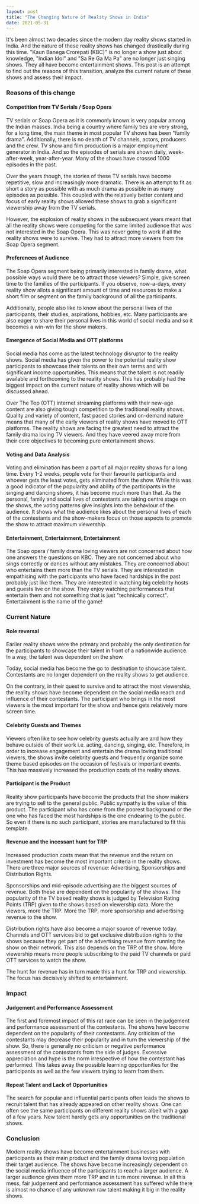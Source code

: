 ```yaml
---
layout: post
title: "The Changing Nature of Reality Shows in India"
date: 2021-05-31
---
```


It's been almost two decades since the modern day reality shows started in India. And the nature of these reality shows has changed drastically during this time. "Kaun Banega Crorepati (KBC)" is no longer a show just about knowledge, "Indian Idol" and "Sa Re Ga Ma Pa" are no longer just singing shows. They all have become entertainment shows. This post is an attempt to find out the reasons of this transition, analyze the current nature of these shows and assess their impact.  


  


### Reasons of this change  


#### Competition from TV Serials / Soap Opera

TV serials or Soap Opera as it is commonly known is very popular among the Indian masses. India being a country where family ties are very strong, for a long time, the main theme in most popular TV shows has been "family drama". Additionally, there is no dearth of TV channels, actors, producers and the crew. TV show and film production is a major employment generator in India. And so the episodes of serials are shown daily, week-after-week, year-after-year. Many of the shows have crossed 1000 episodes in the past.

Over the years though, the stories of these TV serials have become repetitive, slow and increasingly more dramatic. There is an attempt to fit as short a story as possible with as much drama as possible in as many episodes as possible. This coupled with the relatively better content and focus of early reality shows allowed these shows to grab a significant viewership away from the TV serials.

However, the explosion of reality shows in the subsequent years meant that all the reality shows were competing for the same limited audience that was not interested in the Soap Opera. This was never going to work if all the reality shows were to survive. They had to attract more viewers from the Soap Opera segment.  


#### Preferences of Audience

The Soap Opera segment being primarily interested in family drama, what possible ways would there be to attract those viewers? Simple, give screen time to the families of the participants. If you observe, now-a-days, every reality show allots a significant amount of time and resources to make a short film or segment on the family background of all the participants.

Additionally, people also like to know about the personal lives of the participants, their studies, aspirations, hobbies, etc. Many participants are also eager to share their personal lives in this world of social media and so it becomes a win-win for the show makers.  


#### Emergence of Social Media and OTT platforms  


Social media has come as the latest technology disruptor to the reality shows. Social media has given the power to the potential reality show participants to showcase their talents on their own terms and with significant income opportunities. This means that the talent is not readily available and forthcoming to the reality shows. This has probably had the biggest impact on the current nature of reality shows which will be discussed ahead.

Over The Top (OTT) internet streaming platforms with their new-age content are also giving tough competition to the traditional reality shows. Quality and variety of content, fast paced stories and on-demand nature means that many of the early viewers of reality shows have moved to OTT platforms. The reality shows are facing the greatest need to attract the family drama loving TV viewers. And they have veered away more from their core objectives to becoming pure entertainment shows.  


#### Voting and Data Analysis  


Voting and elimination has been a part of all major reality shows for a long time. Every 1-2 weeks, people vote for their favourite participants and whoever gets the least votes, gets eliminated from the show. While this was a good indicator of the popularity and ability of the participants in the singing and dancing shows, it has become much more than that. As the personal, family and social lives of contestants are taking centre stage on the shows, the voting patterns give insights into the behaviour of the audience. It shows what the audience likes about the personal lives of each of the contestants and the show-makers focus on those aspects to promote the show to attract maximum viewership.  


#### Entertainment, Entertainment, Entertainment

The Soap opera / family drama loving viewers are not concerned about how one answers the questions on KBC. They are not concerned about who sings correctly or dances without any mistakes. They are concerned about who entertains them more than the TV serials. They are interested in empathising with the participants who have faced hardships in the past probably just like them. They are interested in watching big celebrity hosts and guests live on the show. They enjoy watching performances that entertain them and not something that is just "technically correct". Entertainment is the name of the game!  


###   


### Current Nature  


#### Role reversal

Earlier reality shows were the primary and probably the only destination for the participants to showcase their talent in front of a nationwide audience. In a way, the talent was dependent on the show. 

Today, social media has become the go to destination to showcase talent. Contestants are no longer dependent on the reality shows to get audience.

On the contrary, in their quest to survive and to attract the most viewership, the reality shows have become dependent on the social media reach and influence of their contestants. The participant who brings in the most viewers is the most important for the show and hence gets relatively more screen time.

#### Celebrity Guests and Themes

Viewers often like to see how celebrity guests actually are and how they behave outside of their work i.e. acting, dancing, singing, etc. Therefore, in order to increase engagement and entertain the drama loving traditional viewers, the shows invite celebrity guests and frequently organize some theme based episodes on the occasion of festivals or important events. This has massively increased the production costs of the reality shows.

#### Participant is the Product

Reality show participants have become the products that the show makers are trying to sell to the general public. Public sympathy is the value of this product. The participant who has come from the poorest background or the one who has faced the most hardships is the one endearing to the public. So even if there is no such participant, stories are manufactured to fit this template.  


####  Revenue and the incessant hunt for TRP 

Increased production costs mean that the revenue and the return on investment has become the most important criteria in the reality shows. There are three major sources of revenue: Advertising, Sponsorships and Distribution Rights.

Sponsorships and mid-episode advertising are the biggest sources of revenue. Both these are dependent on the popularity of the shows. The popularity of the TV based reality shows is judged by Television Rating Points (TRP) given to the shows based on viewership data. More the viewers, more the TRP. More the TRP, more sponsorship and advertising revenue to the show.

Distribution rights have also become a major source of revenue today. Channels and OTT services bid to get exclusive distribution rights to the shows because they get part of the advertising revenue from running the show on their network. This also depends on the TRP of the show. More viewership means more people subscribing to the paid TV channels or paid OTT services to watch the show.

The hunt for revenue has in turn made this a hunt for TRP and viewership. The focus has decisively shifted to entertainment.

 

### Impact

#### Judgement and Performance Assessment

The first and foremost impact of this rat race can be seen in the judgement and performance assessment of the contestants. The shows have become dependent on the popularity of their contestants. Any criticism of the contestants may decrease their popularity and in turn the viewership of the show. So, there is generally no criticism or negative performance assessment of the contestants from the side of judges. Excessive appreciation and hype is the norm irrespective of how the contestant has performed. This takes away the possible learning opportunities for the participants as well as the few viewers trying to learn from them.  


#### Repeat Talent and Lack of Opportunities

The search for popular and influential participants often leads the shows to recruit talent that has already appeared on other reality shows. One can often see the same participants on different reality shows albeit with a gap of a few years. New talent hardly gets any opportunities on the traditional shows.

  


### Conclusion  


Modern reality shows have become entertainment businesses with participants as their main product and the family drama loving population their target audience. The shows have become increasingly dependent on the social media influence of the participants to reach a larger audience. A larger audience gives them more TRP and in turn more revenue. In all this mess, fair judgement and performance assessment has suffered while there is almost no chance of any unknown raw talent making it big in the reality shows.  


